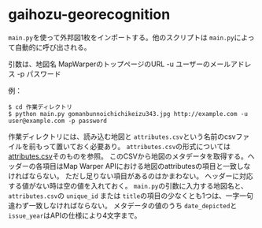 # gaihozu-georecognition

`main.py`を使って外邦図1枚をインポートする。他のスクリプトは `main.py`によって自動的に呼び出される。

引数は、地図名 MapWarperのトップページのURL -u ユーザーのメールアドレス -p パスワード

例：

```
$ cd 作業ディレクトリ
$ python main.py gomanbunnoichichikeizu343.jpg http://example.com -u user@example.com -p password
```

作業ディレクトリには、読み込む地図と `attributes.csv`という名前のcsvファイルを前もって置いておく必要あり。 `attributes.csv`の形式については[attributes.csv](./attributes.csv)そのものを参照。
このCSVから地図のメタデータを取得する。ヘッダーの各項目はMap Warper APIにおける地図のattributesの項目と一致しなければならない。
ただし足りない項目があるのはかまわない。
ヘッダーに対応する値がない時は空の値を入れておく。
`main.py`の引数に入力する地図名と、 `attributes.csv`の `unique_id` または `title`の項目の少なくとも1つは、一字一句違わず一致しなければならない。
メタデータの値のうち `date_depicted`と `issue_year`はAPIの仕様により4文字まで。
